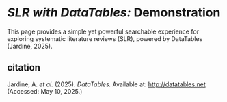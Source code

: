 # <i>SLR with DataTables:</i> Demonstration

This page provides a simple yet powerful searchable experience for exploring systematic literature reviews (SLR), powered by DataTables (Jardine, 2025).

## citation

Jardine, A. <i>et al.</i> (2025).  <i>DataTables.</i>  Available at: http://datatables.net (Accessed: May 10, 2025.)
